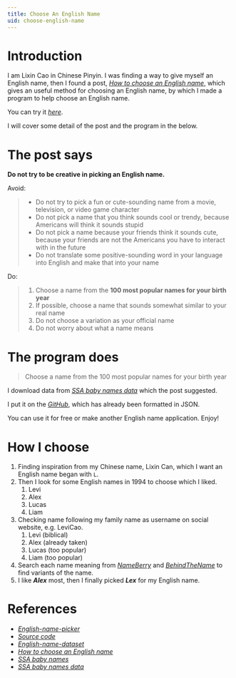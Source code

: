 ```yaml
---
title: Choose An English Name
uid: choose-english-name
---
```


# Introduction

I am Lixin Cao in Chinese Pinyin. I was finding a way to give myself an English name, then I found a post, [*How to choose an English name*](http://www.pgbovine.net/choosing-english-name.htm), which gives an useful method for choosing an English name, by which I made a program to help choose an English name.

You can try it [*here*](https://lexcao.github.io/English-name-picker).

I will cover some detail of the post and the program in the below.



# The post says

**Do not try to be creative in picking an English name.**

Avoid:

> * Do not try to pick a fun or cute-sounding name from a movie, television, or video game character
> * Do not pick a name that you think sounds cool or trendy, because Americans will think it sounds stupid
> * Do not pick a name because your friends think it sounds cute, because your friends are not the Americans you have to interact with in the future
> * Do not translate some positive-sounding word in your language into English and make that into your name

Do:

> 1. Choose a name from the **100 most popular names for your birth year**
> 2. If possible, choose a name that sounds somewhat similar to your real name
> 3. Do not choose a variation as your official name
> 4. Do not worry about what a name means



# The program does

> Choose a name from the 100 most popular names for your birth year

I download data from [*SSA baby names data*](https://www.ssa.gov/oact/babynames/limits.html) which the post suggested.

I put it on the [*GitHub*](https://github.com/lexcao/English-name-dataset), which has already been formatted in JSON.

You can use it for free or make another English name application. Enjoy!



# How I choose

1. Finding inspiration from my Chinese name, Lixin Can, which I want an English name began with `L`.
2. Then I look for some English names in 1994 to choose which I liked.
   1. Levi
   2. Alex
   3. Lucas
   4. Liam
3. Checking name following my family name as username on social website, e.g. LeviCao.
   1. Levi (biblical)
   2. Alex (already taken)
   3. Lucas (too popular)
   4. Liam (too popular)
4. Search each name meaning from [*NameBerry*](https://nameberry.com/) and [*BehindTheName*](*https://behindthename.com*) to find variants of the name.
6. I like ***Alex*** most, then I finally picked ***Lex*** for my English name.



# References

* [*English-name-picker*](https://lexcao.github.io/English-name-picker)
* [*Source code*](https://github.com/lexcao/English-name-picker)
* [*English-name-dataset*](https://github.com/lexcao/English-name-dataset)
* [*How to choose an English name*](http://www.pgbovine.net/choosing-english-name.htm)
* [*SSA baby names*](https://www.ssa.gov/oact/babynames/)
* [*SSA baby names data*](https://www.ssa.gov/oact/babynames/limits.html)
